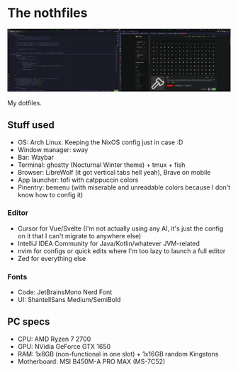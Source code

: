 # The nothfiles

![My rice](./rice.png)

My dotfiles.

## Stuff used

- OS: Arch Linux. Keeping the NixOS config just in case :D
- Window manager: sway
- Bar: Waybar
- Terminal: ghostty (Nocturnal Winter theme) + tmux + fish
- Browser: LibreWolf (it got vertical tabs hell yeah), Brave on mobile
- App launcher: tofi with catppuccin colors
- Pinentry: bemenu (with miserable and unreadable colors because I don't know how to config it)

### Editor

- Cursor for Vue/Svelte (I'm not actually using any AI, it's just the config on it that I can't migrate to anywhere else)
- IntelliJ IDEA Community for Java/Kotlin/whatever JVM-related
- nvim for configs or quick edits where I'm too lazy to launch a full editor
- Zed for everything else

### Fonts

- Code: JetBrainsMono Nerd Font
- UI: ShantellSans Medium/SemiBold

## PC specs

- CPU: AMD Ryzen 7 2700
- GPU: NVidia GeForce GTX 1650
- RAM: 1x8GB (non-functional in one slot) + 1x16GB random Kingstons
- Motherboard: MSI B450M-A PRO MAX (MS-7C52)
